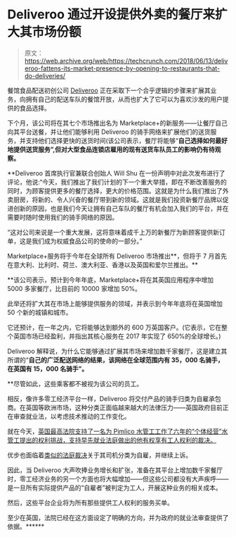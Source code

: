 # Deliveroo 通过开设提供外卖的餐厅来扩大其市场份额 

> 原文：<https://web.archive.org/web/https://techcrunch.com/2018/06/13/deliveroo-fattens-its-market-presence-by-opening-to-restaurants-that-do-deliveries/>

餐馆食品配送初创公司 [Deliveroo](https://web.archive.org/web/20221208225503/https://techcrunch.com/tag/deliveroo/) 正在采取下一个合乎逻辑的步骤来扩展其业务，向拥有自己的配送车队的餐馆开放，从而也扩大了它可以为喜欢沙发的用户提供的食品选择。

下个月，该公司将在其七个市场推出名为 Marketplace+的新服务——让餐厅自己向其平台送餐，并让他们能够利用 Deliveroo 的骑手网络来扩展他们的送货服务，并支持他们选择更快的送货时间(该公司表示，餐厅将能够“**自己选择如何最好地提供送货服务”,但对大型食品连锁店雇用的现有送货车队员工的影响仍有待观察。**

 **Deliveroo 首席执行官兼联合创始人 Will Shu 在一份声明中对此次发布进行了评论，他说:“今天，我们推出了我们计划的下一个重大举措，即在不断改善服务的同时，为顾客提供更多的餐厅选择，更大的价格范围。这就是为什么我们推出了外卖厨房，将新的、令人兴奋的餐厅带到新的领域。这就是我们投资新餐厅品牌以促进创新的原因，也是我们今天让拥有自己车队的餐厅有机会加入我们的平台，并在需要时随时使用我们的骑手网络的原因。

“这对公司来说是一个重大发展，这将意味着成千上万的新餐厅为新顾客提供新订单，这是我们成为权威食品公司的使命的一部分。”

Marketplace+服务将于今年在全球所有 Deliveroo 市场推出**，但将于 7 月首先在意大利、比利时、荷兰、澳大利亚、香港以及英国和爱尔兰推出。**

 **该公司表示，预计到今年年底，Marketplace+将在其英国应用程序中增加 5000 多家餐厅，比目前的 10000 家增加 50%。

此举还将扩大其在市场上能够提供服务的领域，并表示到今年年底将在英国增加 50 个新的城镇和城市。

它还预计，在一年之内，它将能够达到额外的 600 万英国客户。(它表示，它在整个英国市场已经盈利，并指出其核心服务在 2017 年实现了 650%的全球增长。)

Deliveroo 解释说，为什么它能够通过扩展其市场来增加数千家餐厅，这是建立其所谓的“**自己的广泛配送网络的结果，该网络在全球范围内有 35，000 名骑手，在英国有 15，000 名骑手”。**

 **尽管如此，这些乘客都不被视为该公司的员工。

相反，像许多零工经济平台一样，Deliveroo 将交付产品的骑手归类为自雇承包商。在英国等欧洲市场，这种分类正面临越来越大的法律压力——英国政府目前正在审查就业法，以考虑技术推动的工作变化。

就在今天，[英国最高法院支持了一名为 Pimlico 水管工工作了六年的“个体经营”水管工提出的权利挑战，支持早先就业法庭做出的他有权享有工人权利的裁决。](https://web.archive.org/web/20221208225503/https://www.bbc.com/news/business-44465639?ns_mchannel=social&ns_campaign=bbcnews&ns_source=twitter&ocid=socialflow_twitter)

优步也面临着[类似的法庭裁决](https://web.archive.org/web/20221208225503/https://techcrunch.com/2017/11/10/uber-loses-uk-tribunal-appeal-over-driver-employment-rights/)关于其司机分类为自雇，并继续上诉。

因此，当 Deliveroo 大声吹捧业务增长和扩张，准备在其平台上增加数千家餐厅时，零工经济业务的另一个方面也将大幅增加——但这些公司都没有大声疾呼——是一旦所有实际提供产品的“自雇者”被判定为工人，开展这种业务的相关成本。

然后，这些平台企业将为所有那些提供工人权利的服务买单。

至少在英国，法院已经在这方面设定了明确的方向，并为政府的就业法审查提供了依据。******